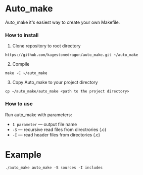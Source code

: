 # Auto_make


Auto_make it's easiest way to create your own Makefile.

### How to install

1) Clone repository to root directory
```
https://github.com/kagestonedragon/auto_make.git ~/auto_make
```

2) Compile
```
make -C ~/auto_make
```

3) Copy Auto_make to your project directory
```
cp ~/auto_make/auto_make <path to the project directory>
```

### How to use

Run auto_make with parameters:
* `1 parameter` — output file name
* `-S` — recursive read files from directrories (.c)
* `-I` — read header files from directories (.c)

# Example
```
./auto_make auto_make -S sources -I includes
```
